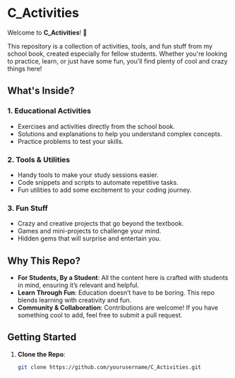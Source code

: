 # C_Activities

Welcome to **C_Activities**! 🎉

This repository is a collection of activities, tools, and fun stuff from my school book, created especially for fellow students. Whether you're looking to practice, learn, or just have some fun, you'll find plenty of cool and crazy things here!

## What's Inside?

### 1. **Educational Activities**
   - Exercises and activities directly from the school book.
   - Solutions and explanations to help you understand complex concepts.
   - Practice problems to test your skills.

### 2. **Tools & Utilities**
   - Handy tools to make your study sessions easier.
   - Code snippets and scripts to automate repetitive tasks.
   - Fun utilities to add some excitement to your coding journey.

### 3. **Fun Stuff**
   - Crazy and creative projects that go beyond the textbook.
   - Games and mini-projects to challenge your mind.
   - Hidden gems that will surprise and entertain you.

## Why This Repo?

- **For Students, By a Student**: All the content here is crafted with students in mind, ensuring it’s relevant and helpful.
- **Learn Through Fun**: Education doesn’t have to be boring. This repo blends learning with creativity and fun.
- **Community & Collaboration**: Contributions are welcome! If you have something cool to add, feel free to submit a pull request.

## Getting Started

1. **Clone the Repo**: 
   ```bash
   git clone https://github.com/yourusername/C_Activities.git
